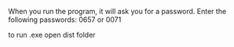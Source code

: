 <p>
When you run the program, it will ask you for a password. Enter the following passwords:
0657
or
0071

to run .exe open dist folder
</p>
